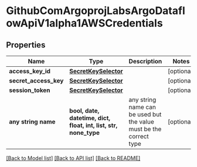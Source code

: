 # GithubComArgoprojLabsArgoDataflowApiV1alpha1AWSCredentials


## Properties
Name | Type | Description | Notes
------------ | ------------- | ------------- | -------------
**access_key_id** | [**SecretKeySelector**](SecretKeySelector.md) |  | [optional] 
**secret_access_key** | [**SecretKeySelector**](SecretKeySelector.md) |  | [optional] 
**session_token** | [**SecretKeySelector**](SecretKeySelector.md) |  | [optional] 
**any string name** | **bool, date, datetime, dict, float, int, list, str, none_type** | any string name can be used but the value must be the correct type | [optional]

[[Back to Model list]](../README.md#documentation-for-models) [[Back to API list]](../README.md#documentation-for-api-endpoints) [[Back to README]](../README.md)



